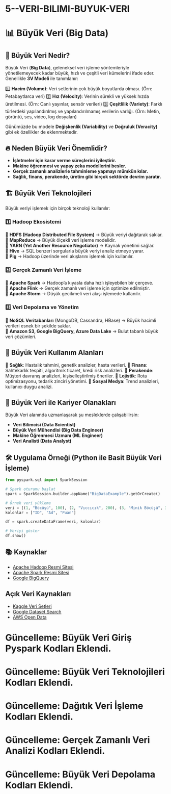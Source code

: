 # 5--VERI-BILIMI-BUYUK-VERI

# 📊 Büyük Veri (Big Data)

## 📌 Büyük Veri Nedir?
Büyük Veri (**Big Data**), geleneksel veri işleme yöntemleriyle yönetilemeyecek kadar büyük, hızlı ve çeşitli veri kümelerini ifade eder. Genellikle **3V Modeli** ile tanımlanır:

1️⃣ **Hacim (Volume)**: Veri setlerinin çok büyük boyutlarda olması. (Örn: Petabaytlarca veri)
2️⃣ **Hız (Velocity)**: Verinin sürekli ve yüksek hızda üretilmesi. (Örn: Canlı yayınlar, sensör verileri)
3️⃣ **Çeşitlilik (Variety)**: Farklı türlerdeki yapılandırılmış ve yapılandırılmamış verilerin varlığı. (Örn: Metin, görüntü, ses, video, log dosyaları)

Günümüzde bu modele **Değişkenlik (Variability)** ve **Doğruluk (Veracity)** gibi ek özellikler de eklenmektedir.

## 🔥 Neden Büyük Veri Önemlidir?
- **İşletmeler için karar verme süreçlerini iyileştirir.**
- **Makine öğrenmesi ve yapay zeka modellerini besler.**
- **Gerçek zamanlı analizlerle tahminleme yapmayı mümkün kılar.**
- **Sağlık, finans, perakende, üretim gibi birçok sektörde devrim yaratır.**

## 🏗️ Büyük Veri Teknolojileri
Büyük veriyi işlemek için birçok teknoloji kullanılır:

### 1️⃣ **Hadoop Ekosistemi**
🔹 **HDFS (Hadoop Distributed File System)** → Büyük veriyi dağıtarak saklar.  
🔹 **MapReduce** → Büyük ölçekli veri işleme modelidir.  
🔹 **YARN (Yet Another Resource Negotiator)** → Kaynak yönetimi sağlar.  
🔹 **Hive** → SQL benzeri sorgularla büyük veriyi analiz etmeye yarar.  
🔹 **Pig** → Hadoop üzerinde veri akışlarını işlemek için kullanılır.  

### 2️⃣ **Gerçek Zamanlı Veri İşleme**
🔹 **Apache Spark** → Hadoop’a kıyasla daha hızlı işleyebilen bir çerçeve.  
🔹 **Apache Flink** → Gerçek zamanlı veri işleme için optimize edilmiştir.  
🔹 **Apache Storm** → Düşük gecikmeli veri akışı işlemede kullanılır.  

### 3️⃣ **Veri Depolama ve Yönetim**
🔹 **NoSQL Veritabanları** (MongoDB, Cassandra, HBase) → Büyük hacimli verileri esnek bir şekilde saklar.  
🔹 **Amazon S3, Google BigQuery, Azure Data Lake** → Bulut tabanlı büyük veri çözümleri.  

## 🎯 Büyük Veri Kullanım Alanları
📌 **Sağlık**: Hastalık tahmini, genetik analizler, hasta verileri.
📌 **Finans**: Sahtekarlık tespiti, algoritmik ticaret, kredi risk analizleri.
📌 **Perakende**: Müşteri davranış analizleri, kişiselleştirilmiş öneriler.
📌 **Lojistik**: Rota optimizasyonu, tedarik zinciri yönetimi.
📌 **Sosyal Medya**: Trend analizleri, kullanıcı duygu analizi.

## 🚀 Büyük Veri ile Kariyer Olanakları
Büyük Veri alanında uzmanlaşarak şu mesleklerde çalışabilirsin:
- **Veri Bilimcisi (Data Scientist)**
- **Büyük Veri Mühendisi (Big Data Engineer)**
- **Makine Öğrenmesi Uzmanı (ML Engineer)**
- **Veri Analisti (Data Analyst)**

## 🛠️ Uygulama Örneği (Python ile Basit Büyük Veri İşleme)
```python
from pyspark.sql import SparkSession

# Spark oturumu başlat
spark = SparkSession.builder.appName("BigDataExample").getOrCreate()

# Örnek veri yükleme
veri = [(1, "Böcüşü", 100), (2, "Vıccıcık", 200), (3, "Minik Böcüşü", 300)]
kolonlar = ["ID", "Ad", "Puan"]

df = spark.createDataFrame(veri, kolonlar)

# Veriyi göster
df.show()
```

## 📚 Kaynaklar
- [Apache Hadoop Resmi Sitesi](https://hadoop.apache.org/)
- [Apache Spark Resmi Sitesi](https://spark.apache.org/)
- [Google BigQuery](https://cloud.google.com/bigquery)
## Açık Veri Kaynakları
- [Kaggle Veri Setleri](https://www.kaggle.com/datasets)
- [Google Dataset Search](https://datasetsearch.research.google.com/)
- [AWS Open Data](https://registry.opendata.aws/)

# Güncelleme: Büyük Veri Giriş Pyspark Kodları Eklendi.
# Güncelleme: Büyük Veri Teknolojileri Kodları Eklendi.
# Güncelleme: Dağıtık Veri İşleme Kodları Eklendi.
# Güncelleme: Gerçek Zamanlı Veri Analizi Kodları Eklendi.
# Güncelleme: Büyük Veri Depolama Kodları Eklendi.


